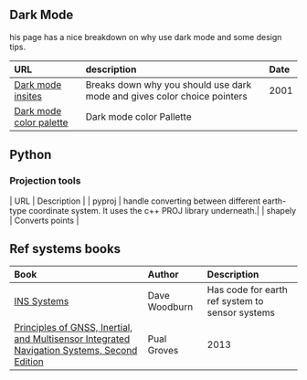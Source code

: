 
## Dark Mode

his page has a nice breakdown on why use dark mode and some design tips.

| URL                                                                                                            | description | Date |
|:---------------------------------------------------------------------------------------------------------------|  :--- |  :--- |  
| [Dark mode insites](https://www.habaneroconsulting.com/stories/insights/2021/accessibility-inspired-dark-mode) | Breaks down why you should use dark mode and gives color choice pointers | 2001 |
| [Dark mode color palette](https://hellogreg.org/accessible-dark-mode-color-palette/) |Dark mode color Pallette | |



## Python 

### Projection tools 

| URL | Description |
| pyproj | handle converting between different earth-type coordinate system. It uses the c++ PROJ library underneath.|
| shapely | Converts points | 



## Ref systems books

| Book                                                                                                                                        | Author | Description  |
|:--------------------------------------------------------------------------------------------------------------------------------------------|:-------|:-------------|
| [INS Systems](https://gitlab.com/gnc-program/ins-book/-/wikis/home)                                                                         | Dave Woodburn | Has code for earth ref system to sensor systems | 
| [Principles of GNSS, Inertial, and Multisensor Integrated Navigation Systems, Second Edition](https://ieeexplore.ieee.org/document/9101092) | Pual Groves | 2013 |


